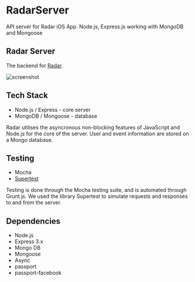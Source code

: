 # RadarServer #

API server for Radar iOS App. Node.js, Express.js working with MongoDB and Mongoose


## Radar Server ##
The backend for [Radar](https://github.com/meamstack/RadarServer). 

![screenshot](http://farm8.staticflickr.com/7375/10426054384_a9839c6cc7_o.png)

## Tech Stack ##
* Node.js / Express - core server
* MongoDB / Mongoose - database

Radar utilises the asyncronous non-blocking features of JavaScript and Node.js for the core of the server. User and event information are stored on a Mongo database.

## Testing ##
* Mocha
* [Supertest](https://github.com/visionmedia/supertest)

Testing is done through the Mocha testing suite, and is automated through Grunt.js. We used the library Supertest to simulate requests and responses to and from the server. 

## Dependencies ##
* Node.js
* Express 3.x
* Mongo DB
* Mongoose
* Async
* passport
* passport-facebook
